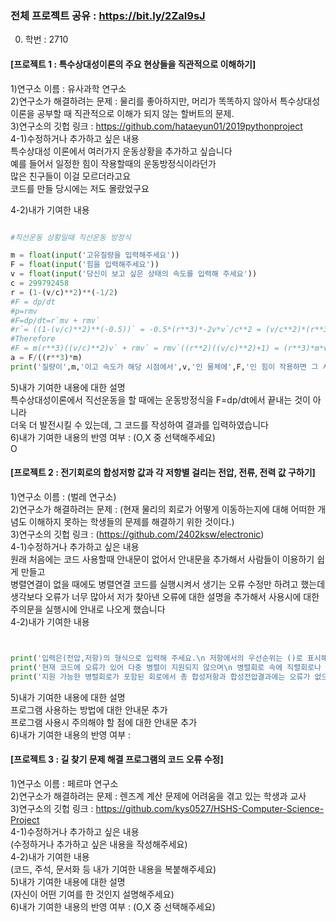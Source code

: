 ### 전체 프로젝트 공유 : https://bit.ly/2ZaI9sJ

0. 학번 : 2710  

#### [프로젝트 1 : 특수상대성이론의 주요 현상들을 직관적으로 이해하기]  
1)연구소 이름 : 유사과학 연구소  
2)연구소가 해결하려는 문제 : 물리를 좋아하지만, 머리가 똑똑하지 않아서 특수상대성이론을 공부할 때 직관적으로 이해가 되지 않는 할버트의 문제.   
3)연구소의 깃헙 링크 : https://github.com/hataeyun01/2019pythonproject  
4-1)수정하거나 추가하고 싶은 내용  
 특수상대성 이론에서 여러가지 운동상황을 추가하고 싶습니다  
 예를 들어서 일정한 힘이 작용할때의 운동방정식이라던가  
 많은 친구들이 이걸 모르더라고요  
 코드를 만들 당시에는 저도 몰랐었구요  
 
4-2)내가 기여한 내용  
```python

#직선운동 상황일때 직선운동 방정식

m = float(input('고유질량을 입력해주세요'))
F = float(input('힘을 입력해주세요'))
v = float(input('당신이 보고 싶은 상태의 속도를 입력해 주세요'))
c = 299792458
r = (1-(v/c)**2)**(-1/2)
#F = dp/dt
#p=rmv
#F=dp/dt=r`mv + rmv`
#r`= ((1-(v/c)**2)**(-0.5))` = -0.5*(r**3)*-2v*v`/c**2 = (v/c**2)*(r**3)*v`
#Therefore
#F = m(r**3)((v/c)**2)v` + rmv` = rmv`((r**2)((v/c)**2)+1) = (r**3)*m*v`
a = F/((r**3)*m)
print('질량이',m,'이고 속도가 해당 시점에서',v,'인 물체에',F,'인 힘이 작용하면 그 시점에서 물체의 가속도는',a,'입니다')
```

5)내가 기여한 내용에 대한 설명  
특수상대성이론에서 직선운동을 할 때에는 운동방정식을 F=dp/dt에서 끝내는 것이 아니라  
더욱 더 발전시킬 수 있는데, 그 코드를 작성하여 결과를 입력하였습니다  
6)내가 기여한 내용의 반영 여부 : (O,X 중 선택해주세요)  
O



#### [프로젝트 2 : 전기회로의 합성저항 값과 각 저항별 걸리는 전압, 전류, 전력 값 구하기]  
1)연구소 이름 : (벌레 연구소)  
2)연구소가 해결하려는 문제 : (현재 물리의 회로가 어떻게 이동하는지에 대해 어떠한 개념도 이해하지 못하는 학생들의 문제를 해결하기 위한 것이다.)  
3)연구소의 깃헙 링크 : (https://github.com/2402ksw/electronic)  
4-1)수정하거나 추가하고 싶은 내용  
원래 처음에는 코드 사용할때 안내문이 없어서 안내문을 추가해서 사람들이 이용하기 쉽게 만들고  
병렬연결이 없을 때에도 병렬연결 코드를 실행시켜서 생기는 오류 수정만 하려고 했는데  
생각보다 오류가 너무 많아서 저가 찾아낸 오류에 대한 설명을 추가해서 사용시에 대한 주의문을 실행시에 안내로 나오게 했습니다  
4-2)내가 기여한 내용  
```python


print('입력은(전압,저항)의 형식으로 입력해 주세요.\n 저항에서의 우선순위는 ()로 표시해 주시고\n 직렬 연결된 저항은 +로, 병렬 연결된 저항은 //로 연결해 주세요\n전압은 한 방향을 기준으로 +와 -로 표시해 주세요')
print('현재 코드에 오류가 있어 다중 병렬이 지원되지 않으며\n 병렬회로 속에 직렬회로나 병렬회로가 들어가 있을경우가 지원되지 않고\n 2개 이상의 직렬회로만 회로에 존재할 때 회로의 두 직렬회로를 괄호로 묶지 말아주시길 바라며') 
print('지원 가능한 병렬회로가 포함된 회로에서 총 합성저항과 합성전압결과에는 오류가 없으나 \n 병렬회로에 걸리는 전압, 병렬회로 속의 각 저항에 흐르는 전류값,\n 병렬회로 속의 각 저항의 줄열 등에서 오류가 관찰되고 있으니 이 점에 유의해주시기 바랍니다. 죄송합니다')

```

5)내가 기여한 내용에 대한 설명  
프로그램 사용하는 방법에 대한 안내문 추가  
프로그램 사용시 주의해야 할 점에 대한 안내문 추가  
6)내가 기여한 내용의 반영 여부 :   

#### [프로젝트 3 : 길 찾기 문제 해결 프로그램의 코드 오류 수정]  
1)연구소 이름 : 페르마 연구소  
2)연구소가 해결하려는 문제 : 렌즈계 계산 문제에 어려움을 겪고 있는 학생과 교사  
3)연구소의 깃헙 링크 : https://github.com/kys0527/HSHS-Computer-Science-Project  
4-1)수정하거나 추가하고 싶은 내용  
(수정하거나 추가하고 싶은 내용을 작성해주세요)  
4-2)내가 기여한 내용  
(코드, 주석, 문서화 등 내가 기여한 내용을 복붙해주세요)  
5)내가 기여한 내용에 대한 설명  
(자신이 어떤 기여를 한 것인지 설명해주세요)  
6)내가 기여한 내용의 반영 여부 : (O,X 중 선택해주세요)  
